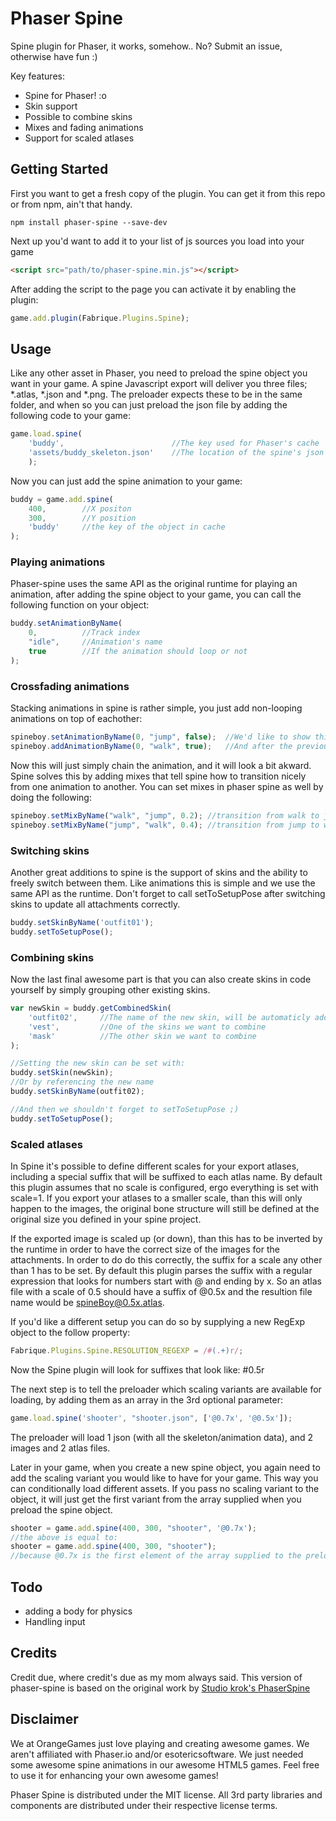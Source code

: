 Phaser Spine
============

Spine plugin for Phaser, it works, somehow.. No? Submit an issue, otherwise have fun :)

Key features:

* Spine for Phaser! :o
* Skin support
* Possible to combine skins
* Mixes and fading animations
* Support for scaled atlases

Getting Started
---------------
First you want to get a fresh copy of the plugin. You can get it from this repo or from npm, ain't that handy.
```
npm install phaser-spine --save-dev
```

Next up you'd want to add it to your list of js sources you load into your game
```html
<script src="path/to/phaser-spine.min.js"></script>
```

After adding the script to the page you can activate it by enabling the plugin:
```javascript
game.add.plugin(Fabrique.Plugins.Spine);
```


Usage
-----

Like any other asset in Phaser, you need to preload the spine object you want in your game. A spine Javascript export will deliver you three files; *.atlas, *.json and *.png.
The preloader expects these to be in the same folder, and when so you can just preload the json file by adding the following code to your game:

```javascript
game.load.spine(
    'buddy',                        //The key used for Phaser's cache
    'assets/buddy_skeleton.json'    //The location of the spine's json file
    );
```

Now you can just add the spine animation to your game:
```javascript
buddy = game.add.spine(
    400,        //X positon
    300,        //Y position
    'buddy'     //the key of the object in cache
);
```

### Playing animations
Phaser-spine uses the same API as the original runtime for playing an animation, after adding the spine object to your game, you can call the following function on your object:
```javascript
buddy.setAnimationByName(
    0,          //Track index
    "idle",     //Animation's name
    true        //If the animation should loop or not
);
```

### Crossfading animations
Stacking animations in spine is rather simple, you just add non-looping animations on top of eachother:
```javascript
spineboy.setAnimationByName(0, "jump", false);  //We'd like to show this animation once
spineboy.addAnimationByName(0, "walk", true);   //And after the previous animations is finished, we continue with this one
```

Now this will just simply chain the animation, and it will look a bit akward. Spine solves this by adding mixes that tell spine how to transition nicely from one animation to another.
You can set mixes in phaser spine as well by doing the following:
```javascript
spineboy.setMixByName("walk", "jump", 0.2); //transition from walk to jump and fade/blend it over a period of 0.2 seconds
spineboy.setMixByName("jump", "walk", 0.4); //transition from jump to walk and fade/blend it over a period of 0.4 seconds
```

### Switching skins
Another great additions to spine is the support of skins and the ability to freely switch between them. Like animations this is simple and we use the same API as the runtime.
Don't forget to call setToSetupPose after switching skins to update all attachments correctly.
```javascript
buddy.setSkinByName('outfit01');
buddy.setToSetupPose();
```

### Combining skins
Now the last final awesome part is that you can also create skins in code yourself by simply grouping other existing skins.
```javascript
var newSkin = buddy.getCombinedSkin(
    'outfit02',     //The name of the new skin, will be automaticly added to the skeleton data
    'vest',         //One of the skins we want to combine
    'mask'          //The other skin we want to combine
);

//Setting the new skin can be set with:
buddy.setSkin(newSkin);
//Or by referencing the new name
buddy.setSkinByName(outfit02);

//And then we shouldn't forget to setToSetupPose ;)
buddy.setToSetupPose();
```

### Scaled atlases
In Spine it's possible to define different scales for your export atlases, including a special suffix that will be suffixed to each atlas name. By default this plugin assumes that no scale is configured, ergo everything is set with scale=1.
If you export your atlases to a smaller scale, than this will only happen to the images, the original bone structure will still be defined at the original size you defined in your spine project.

If the exported image is scaled up (or down), than this has to be inverted by the runtime in order to have the correct size of the images for the attachments. In order to do do this correctly, the suffix for a scale any other than 1 has to be set.
By default this plugin parses the suffix with a regular expression that looks for numbers start with @ and ending by x. So an atlas file with a scale of 0.5 should have a suffix of @0.5x and the resultion file name would be spineBoy@0.5x.atlas.

If you'd like a different setup you can do so by supplying a new RegExp object to the follow property:
```javascript
Fabrique.Plugins.Spine.RESOLUTION_REGEXP = /#(.+)r/;
```
Now the Spine plugin will look for suffixes that look like: #0.5r

The next step is to tell the preloader which scaling variants are available for loading, by adding them as an array in the 3rd optional parameter:
```javascript
game.load.spine('shooter', "shooter.json", ['@0.7x', '@0.5x']);
```
The preloader will load 1 json (with all the skeleton/animation data), and 2 images and 2 atlas files.

Later in your game, when you create a new spine object, you again need to add the scaling variant you would like to have for your game. This way you can conditionally load different assets.
If you pass no scaling variant to the object, it will just get the first variant from the array supplied when you preload the spine object.
```javascript
shooter = game.add.spine(400, 300, "shooter", '@0.7x');
//the above is equal to:
shooter = game.add.spine(400, 300, "shooter");
//because @0.7x is the first element of the array supplied to the preloader
```


Todo
----
 - adding a body for physics
 - Handling input

Credits
-------
Credit due, where credit's due as my mom always said. This version of phaser-spine is based on the original work by [Studio krok's PhaserSpine](https://github.com/StudioKrok/PhaserSpine)

Disclaimer
----------
We at OrangeGames just love playing and creating
awesome games. We aren't affiliated with Phaser.io and/or esotericsoftware. We just needed some awesome spine animations in our awesome HTML5 games. Feel free to use it for enhancing your own awesome games!

Phaser Spine is distributed under the MIT license. All 3rd party libraries and components are distributed under their
respective license terms.
